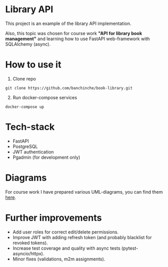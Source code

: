 # Library API

This project is an example of the library API implementation.

Also, this topic was chosen for course work **"API for library book management"**
and learning how to use FastAPI web-framework with SQLAlchemy (async).

# How to use it

1. Clone repo
```
git clone https://github.com/banchinche/book-library.git
```
2. Run docker-compose services

```
docker-compose up
```

# Tech-stack
- FastAPI
- PostgreSQL
- JWT authentication
- Pgadmin (for development only)


# Diagrams

For course work I have prepared various UML-diagrams, 
you can find them 
[here](https://github.com/banchinche/book-library/tree/master/diagrams).

# Further improvements

- Add user roles for correct edit/delete permissions.
- Improve JWT with adding refresh token (and probably blacklist for revoked tokens).
- Increase test coverage and quality with async tests (pytest-asyncio/httpx).
- Minor fixes (validations, m2m assignments).
